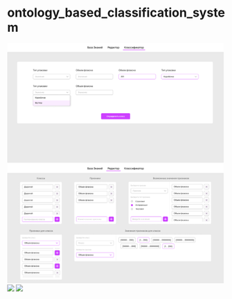 # ontology_based_classification_system

[<img src="./classifier.png" width="500">]()
[<img src="./editor.png" width="500">]()
[<img src="./NodeMCU_DHT11_Interfacing.png" width="500">]()
[<img src="./NodeMCU_DHT11_Interfacing.png" width="500">]()
